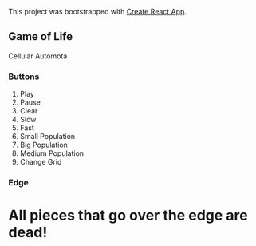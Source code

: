 This project was bootstrapped with [Create React App](https://github.com/facebook/create-react-app).

## Game of Life

Cellular Automota

### Buttons

1. Play
2. Pause
3. Clear
4. Slow
5. Fast
6. Small Population
7. Big Population
8. Medium Population
9. Change Grid

### Edge

# All pieces that go over the edge are dead!




